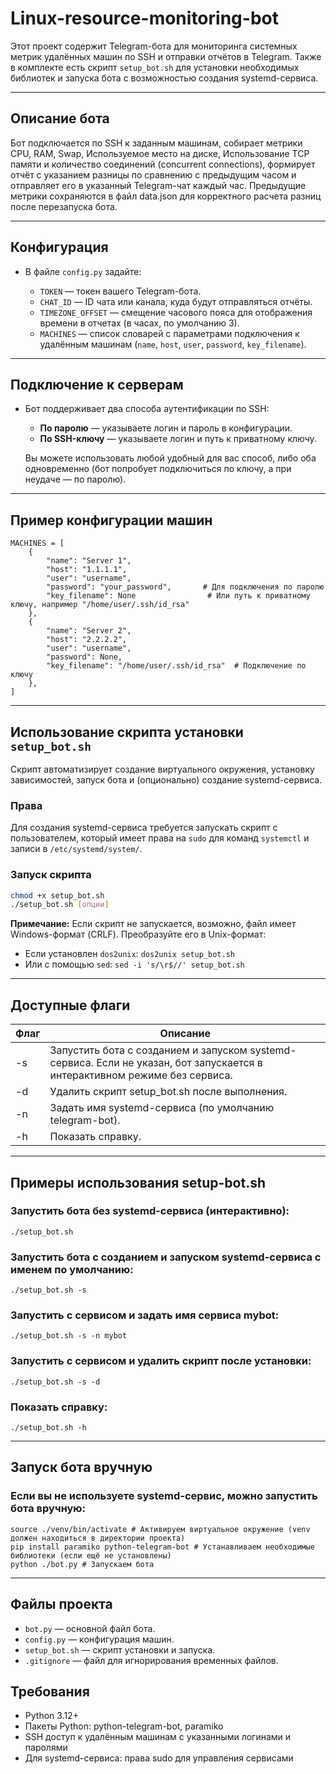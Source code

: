 # Linux-resource-monitoring-bot

Этот проект содержит Telegram-бота для мониторинга системных метрик удалённых машин по SSH и отправки отчётов в Telegram. Также в комплекте есть скрипт `setup_bot.sh` для установки необходимых библиотек и запуска бота с возможностью создания systemd-сервиса.

---

## Описание бота

Бот подключается по SSH к заданным машинам, собирает метрики CPU, RAM, Swap, Используемое место на диске, Использование TCP памяти и количество соединений (concurrent connections), формирует отчёт с указанием разницы по сравнению с предыдущим часом и отправляет его в указанный Telegram-чат каждый час. Предыдущие метрики сохраняются в файл data.json для корректного расчета разниц после перезапуска бота.

---

## Конфигурация

- В файле `config.py` задайте:

  - `TOKEN` — токен вашего Telegram-бота.
  - `CHAT_ID` — ID чата или канала, куда будут отправляться отчёты.
  - `TIMEZONE_OFFSET` — смещение часового пояса для отображения времени в отчетах (в часах, по умолчанию 3).
  - `MACHINES` — список словарей с параметрами подключения к удалённым машинам (`name`, `host`, `user`, `password`, `key_filename`).

---

## Подключение к серверам
- Бот поддерживает два способа аутентификации по SSH:
  - **По паролю** — указываете логин и пароль в конфигурации.
  - **По SSH-ключу** — указываете логин и путь к приватному ключу.

  Вы можете использовать любой удобный для вас способ, либо оба одновременно (бот попробует подключиться по ключу, а при неудаче — по паролю).
---
## Пример конфигурации машин
```
MACHINES = [
    {
        "name": "Server 1",
        "host": "1.1.1.1",
        "user": "username",
        "password": "your_password",       # Для подключения по паролю
        "key_filename": None                # Или путь к приватному ключу, например "/home/user/.ssh/id_rsa"
    },
    {
        "name": "Server 2",
        "host": "2.2.2.2",
        "user": "username",
        "password": None,
        "key_filename": "/home/user/.ssh/id_rsa"  # Подключение по ключу
    },
]
```
---

## Использование скрипта установки `setup_bot.sh`

Скрипт автоматизирует создание виртуального окружения, установку зависимостей, запуск бота и (опционально) создание systemd-сервиса.

### Права
Для создания systemd-сервиса требуется запускать скрипт с пользователем, который имеет права на `sudo` для команд `systemctl` и записи в `/etc/systemd/system/`.

### Запуск скрипта

```bash
chmod +x setup_bot.sh
./setup_bot.sh [опции]
```

**Примечание:** Если скрипт не запускается, возможно, файл имеет Windows-формат (CRLF). Преобразуйте его в Unix-формат:
- Если установлен `dos2unix`: `dos2unix setup_bot.sh`
- Или с помощью `sed`: `sed -i 's/\r$//' setup_bot.sh`
---
## Доступные флаги
| Флаг       | Описание |
|-----------|--------|
| -s | Запустить бота с созданием и запуском systemd-сервиса. Если не указан, бот запускается в интерактивном режиме без сервиса. |
| -d | Удалить скрипт setup_bot.sh после выполнения. |
| -n <name> | Задать имя systemd-сервиса (по умолчанию telegram-bot). |
| -h | Показать справку. |

---

## Примеры использования setup-bot.sh

### Запустить бота без systemd-сервиса (интерактивно):
```
./setup_bot.sh
```
### Запустить бота с созданием и запуском systemd-сервиса с именем по умолчанию:
```
./setup_bot.sh -s
```
### Запустить с сервисом и задать имя сервиса mybot:
```
./setup_bot.sh -s -n mybot
```
### Запустить с сервисом и удалить скрипт после установки:
```
./setup_bot.sh -s -d
```
### Показать справку:
```
./setup_bot.sh -h
```

---

## Запуск бота вручную

### Если вы не используете systemd-сервис, можно запустить бота вручную:

```
source ./venv/bin/activate # Активируем виртуальное окружение (venv должен находиться в директории проекта)
pip install paramiko python-telegram-bot # Устанавливаем необходимые библиотеки (если ещё не установлены)
python ./bot.py # Запускаем бота
```

---

## Файлы проекта

- `bot.py` — основной файл бота.
- `config.py` — конфигурация машин.
- `setup_bot.sh` — скрипт установки и запуска.
- `.gitignore` — файл для игнорирования временных файлов.

## Требования
- Python 3.12+
- Пакеты Python: python-telegram-bot, paramiko
- SSH доступ к удалённым машинам с указанными логинами и паролями
- Для systemd-сервиса: права sudo для управления сервисами

